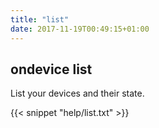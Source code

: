 ```yaml
---
title: "list"
date: 2017-11-19T00:49:15+01:00
---
```


## ondevice list

List your devices and their state.

{{< snippet "help/list.txt" >}}
